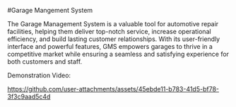 #Garage Mangement System

The Garage Management System is a valuable tool for automotive repair facilities, helping them deliver top-notch service, increase operational efficiency, and build lasting customer relationships. With its user-friendly interface and powerful features, GMS empowers garages to thrive in a competitive market while ensuring a seamless and satisfying experience for both customers and staff.

Demonstration Video:


https://github.com/user-attachments/assets/45ebde11-b783-41d5-bf78-3f3c9aad5c4d


